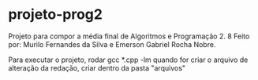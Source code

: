 # projeto-prog2
Projeto para compor a média final de Algoritmos e Programação 2. 8
Feito por: Murilo Fernandes da Silva e Emerson Gabriel Rocha Nobre.

Para executar o projeto, rodar gcc *.cpp -lm
quando for criar o arquivo de alteração da redação, criar dentro da pasta "arquivos"